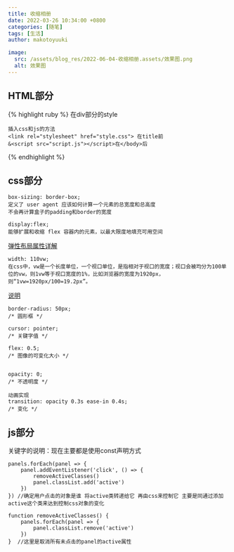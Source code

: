 ```yaml
---
title: 收缩相册
date: 2022-03-26 10:34:00 +0800
categories: [随笔]
tags: [生活]
author: makotoyuuki

image:
  src: /assets/blog_res/2022-06-04-收缩相册.assets/效果图.png
  alt: 效果图
---
```


## HTML部分

{% highlight ruby %}
    在div部分的style
    <div class="panel active" style="background-image: url('img/1.jpg')"></div>

    插入css和js的方法
    <link rel="stylesheet" href="style.css"> 在title前
    &<script src="script.js"></script>在</body>后
{% endhighlight %}



## css部分

```
box-sizing: border-box;
定义了 user agent 应该如何计算一个元素的总宽度和总高度
不会再计算盒子的padding和border的宽度
```
```
display:flex;
能够扩展和收缩 flex 容器内的元素，以最大限度地填充可用空间
```
[弹性布局属性详解](https://www.cnblogs.com/hellocd/p/10443237.html)

```vw单位
width: 110vw;
在css中，vw是一个长度单位，一个视口单位，是指相对于视口的宽度；视口会被均分为100单位的vw，则1vw等于视口宽度的1%，比如浏览器的宽度为1920px，则“1vw=1920px/100=19.2px”。

```
[说明](https://www.php.cn/css-tutorial-466335.html)


    border-radius: 50px;
    /* 圆形框 */

    cursor: pointer;
    /* 关键字值 */

    flex: 0.5;
    /* 图像的可变化大小 */


    opacity: 0;
    /* 不透明度 */

    动画实现
    transition: opacity 0.3s ease-in 0.4s;
    /* 变化 */

## js部分

关键字的说明：现在主要都是使用const声明方式

```forEach函数
panels.forEach(panel => {  
    panel.addEventListener('click', () => {
        removeActiveClasses()
        panel.classList.add('active')
    })
}) //确定用户点击的对象是谁 将active类转递给它 再由css来控制它 主要是同通过添加active这个类来达到控制css对象的变化

function removeActiveClasses() {
    panels.forEach(panel => {
        panel.classList.remove('active')
    })
}  //这里是取消所有未点击的panel的active属性
```

